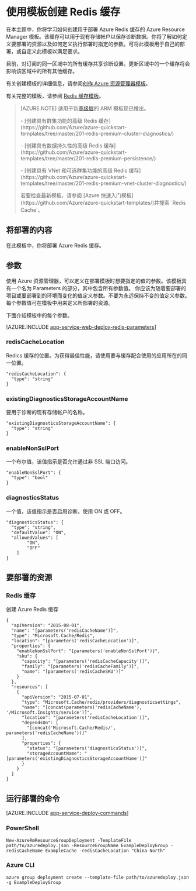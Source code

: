 <properties 
	pageTitle="预配 Redis 缓存 | Azure" 
	description="使用 Azure 资源管理器模板部署 Azure Redis 缓存。" 
	services="app-service" 
	documentationCenter="" 
	authors="steved0x" 
	manager="Erikre" 
	editor=""/>

<tags
	ms.service="cache"
	ms.date="07/12/2016"
	wacn.date="09/05/2016"/>

# 使用模板创建 Redis 缓存

在本主题中，你将学习如何创建用于部署 Azure Redis 缓存的 Azure Resource Manager 模板。该缓存可以用于现有存储帐户以保存诊断数据。你将了解如何定义要部署的资源以及如何定义执行部署时指定的参数。可将此模板用于自己的部署，或自定义此模板以满足要求。

目前，对订阅的同一区域中的所有缓存共享诊断设置。更新区域中的一个缓存将会影响该区域中的所有其他缓存。

有关创建模板的详细信息，请参阅[创作 Azure 资源管理器模板](/documentation/articles/resource-group-authoring-templates/)。

有关完整的模板，请参阅 [Redis 缓存模板](https://github.com/Azure/azure-quickstart-templates/blob/master/101-redis-cache/azuredeploy.json)。

>[AZURE.NOTE] 适用于新[高级层](/documentation/articles/cache-premium-tier-intro/)的 ARM 模板现已推出。
><p>-    [创建具有群集功能的高级 Redis 缓存](https://github.com/Azure/azure-quickstart-templates/tree/master/201-redis-premium-cluster-diagnostics/)
><p>-    [创建具有数据持久性的高级 Redis 缓存](https://github.com/Azure/azure-quickstart-templates/tree/master/201-redis-premium-persistence/)
><p>-    [创建具有 VNet 和可选群集功能的高级 Redis 缓存](https://github.com/Azure/azure-quickstart-templates/tree/master/201-redis-premium-vnet-cluster-diagnostics/)
><p>若要检查最新模板，请参阅 [Azure 快速入门模板](https://github.com/Azure/azure-quickstart-templates/)并搜索 `Redis Cache`。

## 将部署的内容

在此模板中，你将部署 Azure Redis 缓存。

## 参数

使用 Azure 资源管理器，可以定义在部署模板时想要指定的值的参数。该模板具有一个名为 Parameters 的部分，其中包含所有参数值。
你应该为随着要部署的项目或要部署到的环境而变化的值定义参数。不要为永远保持不变的值定义参数。每个参数值可在模板中用来定义所部署的资源。

下面介绍模板中的每个参数。

[AZURE.INCLUDE [app-service-web-deploy-redis-parameters](../../includes/cache-deploy-parameters.md)]

### redisCacheLocation

Redics 缓存的位置。为获得最佳性能，请使用要与缓存配合使用的应用所在的同一位置。

    "redisCacheLocation": {
      "type": "string"
    }

### existingDiagnosticsStorageAccountName

要用于诊断的现有存储帐户的名称。

    "existingDiagnosticsStorageAccountName": {
      "type": "string"
    }

### enableNonSslPort

一个布尔值，该值指示是否允许通过非 SSL 端口访问。

    "enableNonSslPort": {
      "type": "bool"
    }

### diagnosticsStatus

一个值，该值指示是否启用诊断。使用 ON 或 OFF。

    "diagnosticsStatus": {
      "type": "string",
      "defaultValue": "ON",
      "allowedValues": [
            "ON",
            "OFF"
        ]
    }
    
## 要部署的资源

### Redis 缓存

创建 Azure Redis 缓存

    {
      "apiVersion": "2015-08-01",
      "name": "[parameters('redisCacheName')]",
      "type": "Microsoft.Cache/Redis",
      "location": "[parameters('redisCacheLocation')]",
      "properties": {
        "enableNonSslPort": "[parameters('enableNonSslPort')]",
        "sku": {
          "capacity": "[parameters('redisCacheCapacity')]",
          "family": "[parameters('redisCacheFamily')]",
          "name": "[parameters('redisCacheSKU')]"
        }
      },
      "resources": [
        {
          "apiVersion": "2015-07-01",
          "type": "Microsoft.Cache/redis/providers/diagnosticsettings",
          "name": "[concat(parameters('redisCacheName'), '/Microsoft.Insights/service')]",
          "location": "[parameters('redisCacheLocation')]",
          "dependsOn": [
            "[concat('Microsoft.Cache/Redis/', parameters('redisCacheName'))]"
          ],
          "properties": {
            "status": "[parameters('diagnosticsStatus')]",
            "storageAccountName": "[parameters('existingDiagnosticsStorageAccountName')]"
          }
        }
      ]
    }


## 运行部署的命令

[AZURE.INCLUDE [app-service-deploy-commands](../../includes/app-service-deploy-commands.md)]

### PowerShell

    New-AzureRmResourceGroupDeployment -TemplateFile path/to/azuredeploy.json -ResourceGroupName ExampleDeployGroup -redisCacheName ExampleCache -redisCacheLocation "China North"

### Azure CLI

    azure group deployment create --template-file path/to/azuredeploy.json -g ExampleDeployGroup

<!---HONumber=Mooncake_0829_2016-->